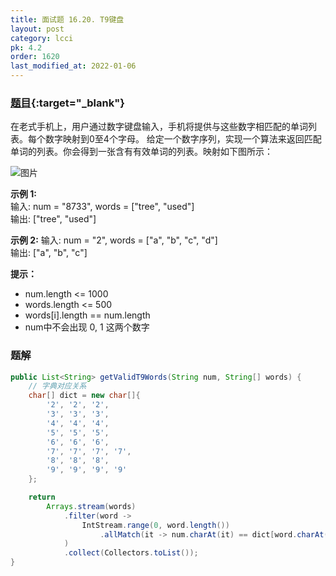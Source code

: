```yaml
---
title: 面试题 16.20. T9键盘
layout: post
category: lcci
pk: 4.2
order: 1620
last_modified_at: 2022-01-06
---
```


### [题目](https://leetcode-cn.com/t9-lcci/){:target="_blank"}

在老式手机上，用户通过数字键盘输入，手机将提供与这些数字相匹配的单词列表。每个数字映射到0至4个字母。
给定一个数字序列，实现一个算法来返回匹配单词的列表。你会得到一张含有有效单词的列表。映射如下图所示：

![图片](https://cdn.jsdelivr.net/gh/PasseRR/JavaLeetCode/docs/images/4/1620/17_telephone_keypad.png)

**示例 1:**  
输入: num = "8733", words = ["tree", "used"]  
输出: ["tree", "used"]

**示例 2:**
输入: num = "2", words = ["a", "b", "c", "d"]  
输出: ["a", "b", "c"]

**提示：**
- num.length <= 1000
- words.length <= 500
- words[i].length == num.length
- num中不会出现 0, 1 这两个数字

### 题解

```java
public List<String> getValidT9Words(String num, String[] words) {
    // 字典对应关系
    char[] dict = new char[]{
        '2', '2', '2',
        '3', '3', '3',
        '4', '4', '4',
        '5', '5', '5',
        '6', '6', '6',
        '7', '7', '7', '7',
        '8', '8', '8',
        '9', '9', '9', '9'
    };

    return
        Arrays.stream(words)
            .filter(word ->
                IntStream.range(0, word.length())
                    .allMatch(it -> num.charAt(it) == dict[word.charAt(it) - 'a'])
            )
            .collect(Collectors.toList());
}
```